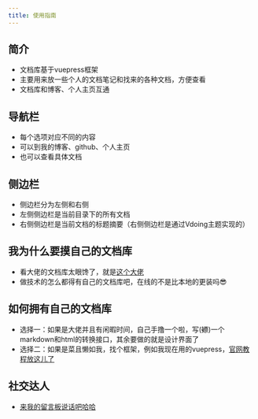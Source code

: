 ```yaml
---
title: 使用指南
---
```


## 简介

- 文档库基于vuepress框架
- 主要用来放一些个人的文档笔记和找来的各种文档，方便查看
- 文档库和博客、个人主页互通



## 导航栏

- 每个选项对应不同的内容
- 可以到我的博客、github、个人主页
- 也可以查看具体文档



## 侧边栏
- 侧边栏分为左侧和右侧
- 左侧侧边栏是当前目录下的所有文档
- 右侧侧边栏是当前文档的标题摘要（右侧侧边栏是通过Vdoing主题实现的）




## 我为什么要摸自己的文档库
- 看大佬的文档库太眼馋了，就是[这个大佬](https://kohaku.xin/)
- 做技术的怎么都得有自己的文档库吧，在线的不是比本地的更装吗😎



## 如何拥有自己的文档库
- 选择一：如果是大佬并且有闲暇时间，自己手撸一个啦，写(~~嫖~~)一个markdown和html的转换接口，其余要做的就是设计界面了
- 选择二：如果是菜且懒如我，找个框架，例如我现在用的vuepress，[官网教程放这儿了](https://vuepress.vuejs.org/zh/)



## 社交达人

- [来我的留言板说话吧哈哈](https://southyang.cn/sample-page/)
